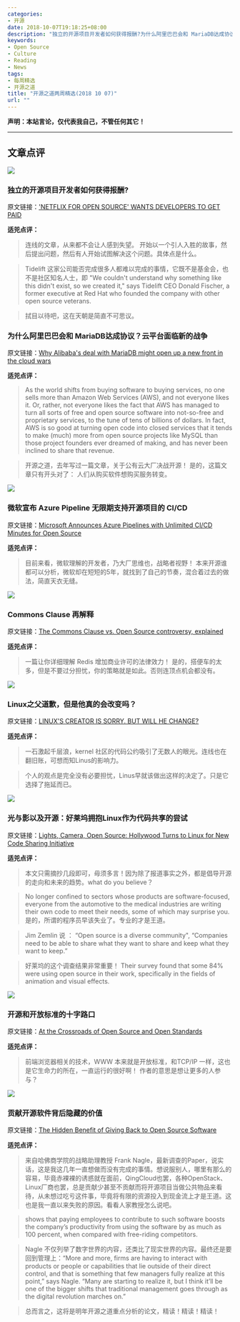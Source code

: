```yaml
---
categories:
- 开源
date: 2018-10-07T19:18:25+08:00
description: "独立的开源项目开发者如何获得报酬?为什么阿里巴巴会和 MariaDB达成协议？云平台面临新的战争；微软宣布 Azure Pipeline 无限期支持开源项目的 CI/CD；Commons Clause 再解释；Linux之父道歉，但是他真的会改变吗？光与影以及开源：好莱坞拥抱Linux作为代码共享的尝试；开源和开放标准的十字路口；贡献开源软件背后隐藏的价值"
keywords:
- Open Source
- Culture
- Reading
- News
tags:
- 每周精选
- 开源之道
title: "开源之道两周精选(2018 10 07)"
url: ""
---
```

**声明：本站言论，仅代表我自己，不管任何其它！**

---

## 文章点评

![](https://media.wired.com/photos/5ba569a8b1d78f2d745782d7/master/w_1164,c_limit/opensource4opensource2-01.jpg)

### 独立的开源项目开发者如何获得报酬?

原文链接：['NETFLIX FOR OPEN SOURCE' WANTS DEVELOPERS TO GET PAID](https://www.wired.com/story/netflix-open-source-wants-developers-get-paid/)

**适兕点评：**

> 连线的文章，从来都不会让人感到失望。 开始以一个引人入胜的故事，然后提出问题，然后有人开始试图解决这个问题。具体点是什么。

> Tidelift 这家公司能否完成很多人都难以完成的事情，它既不是基金会，也不是社区知名人士，即 "We couldn't understand why something like this didn't exist, so we created it," says Tidelift CEO Donald Fischer, a former executive at Red Hat who founded the company with other open source veterans.

> 拭目以待吧，这在天朝是简直不可思议。


### 为什么阿里巴巴会和 MariaDB达成协议？云平台面临新的战争

原文链接：[Why Alibaba's deal with MariaDB might open up a new front in the cloud wars](https://www.techrepublic.com/article/why-alibabas-deal-with-mariadb-might-open-up-a-new-front-in-the-cloud-wars/)

**适兕点评：**

>As the world shifts from buying software to buying services, no one sells more than Amazon Web Services (AWS), and not everyone likes it. Or, rather, not everyone likes the fact that AWS has managed to turn all sorts of free and open source software into not-so-free and proprietary services, to the tune of tens of billions of dollars. In fact, AWS is so good at turning open code into closed services that it tends to make (much) more from open source projects like MySQL than those project founders ever dreamed of making, and has never been inclined to share that revenue.

> 开源之道，去年写过一篇文章，关于公有云大厂决战开源！ 是的，这篇文章只有开头对了： 人们从购买软件想购买服务转变。

![](https://res.infoq.com/news/2018/09/microsoft-azure-pipelines/en/resources/1CI-CD%20for%20containers-1537022295571.png)

### 微软宣布 Azure Pipeline 无限期支持开源项目的 CI/CD

原文链接：[Microsoft Announces Azure Pipelines with Unlimited CI/CD Minutes for Open Source](https://www.infoq.com/news/2018/09/microsoft-azure-pipelines)

**适兕点评：**

> 目前来看，微软理解的开发者，乃大厂思维也，战略者视野！ 本来开源谁都可以分析，微软却在短短的5年，就找到了自己的节奏，混合着过去的做法，简直天衣无缝。

![](https://jaxenter.com/wp-content/uploads/2018/09/shutterstock_1026432166-768x501.jpg)

### Commons Clause 再解释

原文链接：[The Commons Clause vs. Open Source controversy, explained](https://jaxenter.com/commons-clause-vs-open-source-149640.html)

**适兕点评：**

> 一篇让你详细理解 Redis 增加商业许可的法律效力！ 是的，搭便车的太多，但是不要过分担忧，你的策略就是如此。否则连顶点机会都没有。

![](https://media.wired.com/photos/5b9ffc835031ce6b87548307/master/w_1164,c_limit/Linus-Linux-495992840.jpg)

### Linux之父道歉，但是他真的会改变吗？

原文链接：[LINUX'S CREATOR IS SORRY. BUT WILL HE CHANGE?](https://www.wired.com/story/linuxs-creator-is-sorry-but-will-he-change/)

**适兕点评：**

> 一石激起千层浪，kernel 社区的代码公约吸引了无数人的眼光。连线也在翻旧账，可想而知Linus的影响力。

> 个人的观点是完全没有必要担忧，Linus早就该做出这样的决定了。只是它选择了拖延而已。

![](https://www.linuxjournal.com/sites/default/files/styles/1700x1000/public/nodeimage/story/bigstock-Movie-Icon-2078770.jpg?itok=44z_vPp9)


### 光与影以及开源：好莱坞拥抱Linux作为代码共享的尝试

原文链接：[Lights, Camera, Open Source: Hollywood Turns to Linux for New Code Sharing Initiative](https://www.linuxjournal.com/content/lights-camera-open-source-hollywood-turns-linux-new-code-sharing-initiative)

**适兕点评：**

> 本文只需摘抄几段即可，毋须多言！因为除了报道事实之外，都是倡导开源的走向和未来的趋势。what do you believe？

> No longer confined to sectors whose products are software-focused, everyone from the automotive to the medical industries are writing their own code to meet their needs, some of which may surprise you. 是的，所谓的程序员早该失业了。专业的才是王道。

> Jim Zemlin 说 ： “Open source is a diverse community", “Companies need to be able to share what they want to share and keep what they want to keep.”   

> 好莱坞的这个调查结果非常重要！ Their survey found that some 84% were using open source in their work, specifically in the fields of animation and visual effects.

![](https://cdn.thenewstack.io/media/2018/09/0f7e3f45-science-world-210775_640-1.jpg)

### 开源和开放标准的十字路口

原文链接：[At the Crossroads of Open Source and Open Standards](https://thenewstack.io/at-the-crossroads-of-open-source-and-open-standards/)

**适兕点评：**

> 前端浏览器相关的技术，WWW 本来就是开放标准，和TCP/IP 一样，这也是它生命力的所在，一直运行的很好啊！ 作者的意思是想让更多的人参与？

![](https://hbswk.hbs.edu/PublishingImages/nagle-opensource.png)

### 贡献开源软件背后隐藏的价值

原文链接：[The Hidden Benefit of Giving Back to Open Source Software](https://hbswk.hbs.edu/item/the-hidden-benefit-of-giving-back-to-open-source-software)

**适兕点评：**

> 来自哈佛商学院的战略助理教授 Frank Nagle，最新调查的Paper，说实话，这是我这几年一直想做而没有完成的事情。想说服别人，哪里有那么的容易，毕竟赤裸裸的诱惑就在面前，QingCloud也罢，各种OpenStack、Linux厂商也罢，总是贡献少甚至不贡献而将开源项目当做公共物品来看待，从未想过吃亏这件事，毕竟将有限的资源投入到现金流上才是王道。这也是我一直以来失败的原因。看看人家教授怎么说吧。

>  shows that paying employees to contribute to such software boosts the company’s productivity from using the software by as much as 100 percent, when compared with free-riding competitors.

> Nagle 不仅列举了数字世界的内容，还类比了现实世界的内容。最终还是要回到管理上：“More and more, firms are having to interact with products or people or capabilities that lie outside of their direct control, and that is something that few managers fully realize at this point,” says Nagle. “Many are starting to realize it, but I think it’ll be one of the bigger shifts that traditional management goes through as the digital revolution marches on.”

> 总而言之，这将是明年开源之道重点分析的论文，精读！精读！精读！
